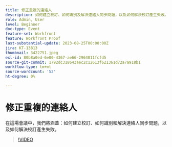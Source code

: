 ```yaml
---
title: 修正重複的連絡人
description: 如何建立校訂、如何識別及解決連絡人同步問題，以及如何解決校訂產生失敗。
role: Admin, User
level: Beginner
doc-type: Event
feature-set: Workfront
feature: Workfront Proof
last-substantial-update: 2023-08-25T00:00:00Z
jira: KT-13813
thumbnail: 3422751.jpeg
exl-id: 80b8a0ed-6e00-4367-ae66-2964011fcfd5
source-git-commit: 1792dc318643aec2c12613f621361d72a7a918b1
workflow-type: tm+mt
source-wordcount: '52'
ht-degree: 0%

---
```


# 修正重複的連絡人

在這場會議中，我們將涵蓋：如何建立校訂、如何識別和解決連絡人同步問題，以及如何解決校訂產生失敗。

>[!VIDEO](https://video.tv.adobe.com/v/3422751/?learn=on)
